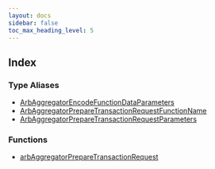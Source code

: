 ```yaml
---
layout: docs
sidebar: false
toc_max_heading_level: 5
---
```


## Index

### Type Aliases

- [ArbAggregatorEncodeFunctionDataParameters](type-aliases/ArbAggregatorEncodeFunctionDataParameters.md)
- [ArbAggregatorPrepareTransactionRequestFunctionName](type-aliases/ArbAggregatorPrepareTransactionRequestFunctionName.md)
- [ArbAggregatorPrepareTransactionRequestParameters](type-aliases/ArbAggregatorPrepareTransactionRequestParameters.md)

### Functions

- [arbAggregatorPrepareTransactionRequest](functions/arbAggregatorPrepareTransactionRequest.md)

